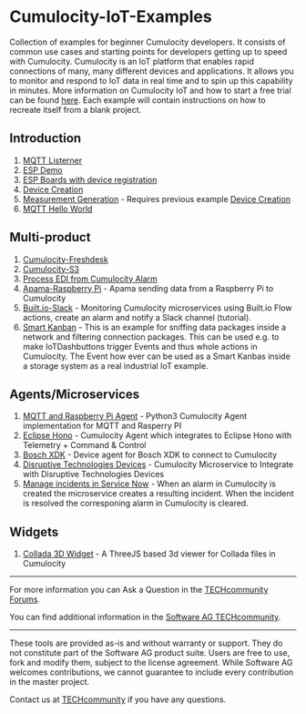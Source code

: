 # Cumulocity-IoT-Examples
Collection of examples for beginner Cumulocity developers. It consists of common use cases and starting points for developers getting up to speed with Cumulocity. Cumulocity is an IoT platform that enables rapid connections of many, many different devices and applications. It allows you to monitor and respond to IoT data in real time and to spin up this capability in minutes. More information on Cumulocity IoT and how to start a free trial can be found [here](https://www.softwareag.cloud/site/product/cumulocity-iot.html#/). Each example will contain instructions on how to recreate itself from a blank project. 

## Introduction

 1. [MQTT Listerner](https://github.com/SoftwareAG/cumulocity-iot-examples/tree/master/mqtt-listener)
 1. [ESP Demo](https://github.com/SoftwareAG/cumulocity-iot-examples/tree/master/ESP%20Demo)
 1. [ESP Boards with device registration](https://github.com/SoftwareAG/cumulocity-iot-examples/tree/master/ESP%20Demo%20with%20device%20registration)
 1. [Device Creation](https://github.com/SoftwareAG/cumulocity-iot-examples/tree/master/devicecreation)
 1. [Measurement Generation](https://github.com/SoftwareAG/cumulocity-iot-examples/tree/master/measurement_generation) - Requires previous example [Device Creation](https://github.com/SoftwareAG/cumulocity-iot-examples/tree/master/devicecreation)
 1. [MQTT Hello World](https://github.com/SoftwareAG/c8y_hw_mqtt)
 

## Multi-product
 
 1. [Cumulocity-Freshdesk](https://github.com/SoftwareAG/webmethodsio-examples/tree/master/cumulocitytofreshdesk)
 1. [Cumulocity-S3](https://github.com/SoftwareAG/webmethodsio-examples/tree/master/cumulocity-s3)
 1. [Process EDI from Cumulocity Alarm](https://github.com/SoftwareAG/webmethods-b2b-examples/tree/master/c8y-wmio-hybrid-b2b-create-edi850)
 1. [Apama-Raspberry Pi](https://github.com/SoftwareAG/apama-cumulocity-raspberrypi) - Apama sending data from a Raspberry Pi to Cumulocity
 1. [Built.io-Slack](https://github.com/SoftwareAG/builtio-monitoring-cumulocity-microservices) - Monitoring Cumulocity microservices using Built.io Flow actions, create an alarm and notify a Slack channel (tutorial).
  1. [Smart Kanban](https://github.com/SoftwareAG/cumulocity-SmartKanban) - This is an example for sniffing data packages inside a network and filtering connection packages. This can be used e.g. to make IoTDashbuttons trigger Events and thus whole actions in Cumulocity. The Event how ever can be used as a Smart Kanbas inside a storage system as a real industrial IoT example.

## Agents/Microservices
 
1. [MQTT and Raspberry Pi Agent](https://github.com/SoftwareAG/c8yMQTT) - Python3 Cumulocity Agent implementation for MQTT and Rasperry PI
1. [Eclipse Hono](https://github.com/SoftwareAG/cumulocity-hono-agent) - Cumulocity Agent which integrates to Eclipse Hono with Telemetry + Command & Control
1. [Bosch XDK](https://github.com/SoftwareAG/cumulocity-xdk-agent) - Device agent for Bosch XDK to connect to Cumulocity 
1. [Disruptive Technologies Devices](https://github.com/SoftwareAG/cumulocity-dt-integration-microservice) - Cumulocity Microservice to Integrate with Disruptive Technologies Devices
1. [Manage incidents in Service Now](https://github.com/SoftwareAG/cumulocity-microservice-servicenow) - When an alarm in Cumulocity is created the microservice creates a resulting incident. When the incident is resolved the corresponing alarm in Cumulocity is cleared.

## Widgets

1. [Collada 3D Widget](https://github.com/SoftwareAG/cumulocity-collada-3d-widget) - A ThreeJS based 3d viewer for Collada files in Cumulocity
______________________
For more information you can Ask a Question in the [TECHcommunity Forums](http://tech.forums.softwareag.com/techjforum/forums/list.page?product=cumulocity).

You can find additional information in the [Software AG TECHcommunity](http://techcommunity.softwareag.com/home/-/product/name/cumulocity).
______________________
These tools are provided as-is and without warranty or support. They do not constitute part of the Software AG product suite. Users are free to use, fork and modify them, subject to the license agreement. While Software AG welcomes contributions, we cannot guarantee to include every contribution in the master project.

Contact us at [TECHcommunity](mailto:technologycommunity@softwareag.com?subject=Github/SoftwareAG) if you have any questions.
